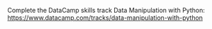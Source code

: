 Complete the DataCamp skills track Data Manipulation with Python: 
https://www.datacamp.com/tracks/data-manipulation-with-python
